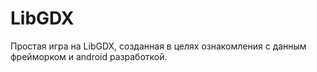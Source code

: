 # LibGDX
Простая игра на LibGDX, созданная в целях ознакомления с данным фрейморком и android разработкой.
